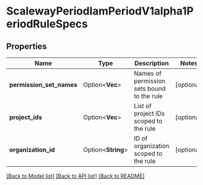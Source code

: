 # ScalewayPeriodIamPeriodV1alpha1PeriodRuleSpecs

## Properties

Name | Type | Description | Notes
------------ | ------------- | ------------- | -------------
**permission_set_names** | Option<**Vec<String>**> | Names of permission sets bound to the rule | [optional]
**project_ids** | Option<**Vec<String>**> | List of project IDs scoped to the rule | [optional]
**organization_id** | Option<**String**> | ID of organization scoped to the rule | [optional]

[[Back to Model list]](../README.md#documentation-for-models) [[Back to API list]](../README.md#documentation-for-api-endpoints) [[Back to README]](../README.md)


